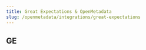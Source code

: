 ```yaml
---
title: Great Expectations & OpenMetadata
slug: /openmetadata/integrations/great-expectations
---
```


## GE